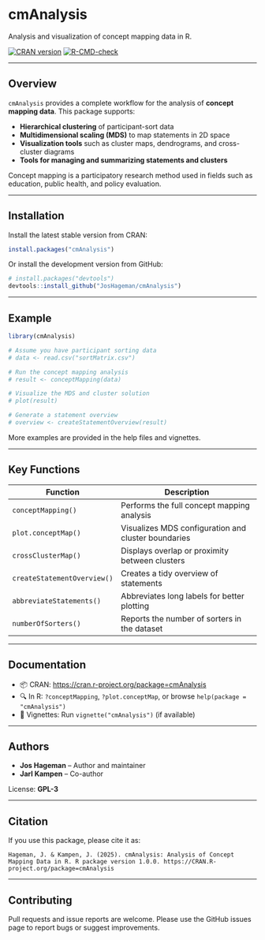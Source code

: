 # cmAnalysis

Analysis and visualization of concept mapping data in R.

[![CRAN version](https://www.r-pkg.org/badges/version/cmAnalysis)](https://cran.r-project.org/package=cmAnalysis)
[![R-CMD-check](https://github.com/JosHageman/cmAnalysis/actions/workflows/R-CMD-check.yaml/badge.svg)](https://github.com/JosHageman/cmAnalysis/actions)

---

## Overview

`cmAnalysis` provides a complete workflow for the analysis of **concept mapping data**. This package supports:

- **Hierarchical clustering** of participant-sort data
- **Multidimensional scaling (MDS)** to map statements in 2D space
- **Visualization tools** such as cluster maps, dendrograms, and cross-cluster diagrams
- **Tools for managing and summarizing statements and clusters**

Concept mapping is a participatory research method used in fields such as education, public health, and policy evaluation.

---

## Installation

Install the latest stable version from CRAN:

```r
install.packages("cmAnalysis")
```

Or install the development version from GitHub:

```r
# install.packages("devtools")
devtools::install_github("JosHageman/cmAnalysis")
```

---

## Example

```r
library(cmAnalysis)

# Assume you have participant sorting data
# data <- read.csv("sortMatrix.csv")

# Run the concept mapping analysis
# result <- conceptMapping(data)

# Visualize the MDS and cluster solution
# plot(result)

# Generate a statement overview
# overview <- createStatementOverview(result)
```

More examples are provided in the help files and vignettes.

---

## Key Functions

| Function                   | Description                                         |
|----------------------------|-----------------------------------------------------|
| `conceptMapping()`         | Performs the full concept mapping analysis          |
| `plot.conceptMap()`        | Visualizes MDS configuration and cluster boundaries |
| `crossClusterMap()`        | Displays overlap or proximity between clusters      |
| `createStatementOverview()`| Creates a tidy overview of statements               |
| `abbreviateStatements()`   | Abbreviates long labels for better plotting         |
| `numberOfSorters()`        | Reports the number of sorters in the dataset        |

---

## Documentation

- 📦 CRAN: <https://cran.r-project.org/package=cmAnalysis>
- 🔍 In R: `?conceptMapping`, `?plot.conceptMap`, or browse `help(package = "cmAnalysis")`
- 📖 Vignettes: Run `vignette("cmAnalysis")` (if available)

---

## Authors

- **Jos Hageman** – Author and maintainer
- **Jarl Kampen** – Co-author

License: **GPL-3**

---

## Citation

If you use this package, please cite it as:

```
Hageman, J. & Kampen, J. (2025). cmAnalysis: Analysis of Concept Mapping Data in R. R package version 1.0.0. https://CRAN.R-project.org/package=cmAnalysis
```

---

## Contributing

Pull requests and issue reports are welcome. Please use the GitHub issues page to report bugs or suggest improvements.
